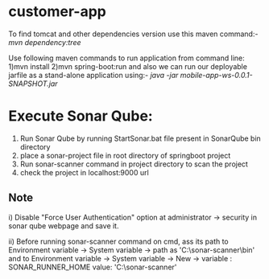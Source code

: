 # customer-app

To find tomcat and other dependencies version use this maven command:-
_mvn dependency:tree_

Use following maven commands to run application from command line:
1)mvn install
2)mvn spring-boot:run
and also we can run our deployable jarfile as a stand-alone application using:-
_java -jar mobile-app-ws-0.0.1-SNAPSHOT.jar_

# Execute Sonar Qube:
1) Run Sonar Qube by running StartSonar.bat file present in SonarQube bin directory
2) place a sonar-project file in root directory of springboot project
3) Run sonar-scanner command in project directory to scan the project
4) check the project in localhost:9000 url

## Note
i) Disable "Force User Authentication" option at administrator -> security in sonar qube webpage and save it.

ii) Before running sonar-scanner command on cmd, ass its path to Environment variable -> System variable -> path as 'C:\sonar-scanner\bin' and to Environment variable -> System variable -> New ->
variable : SONAR_RUNNER_HOME
value: 'C:\sonar-scanner'
